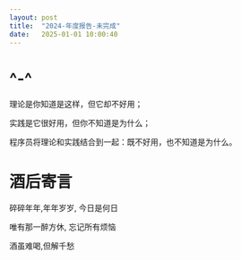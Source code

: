 ```yaml
---
layout: post
title:  "2024-年度报告-未完成"
date:   2025-01-01 10:00:40
---
```


# ^-^



理论是你知道是这样，但它却不好用；

实践是它很好用，但你不知道是为什么；

程序员将理论和实践结合到一起：既不好用，也不知道是为什么。



# 酒后寄言

碎碎年年,年年岁岁, 今日是何日

唯有那一醉方休, 忘记所有烦恼

酒虽难喝,但解千愁
